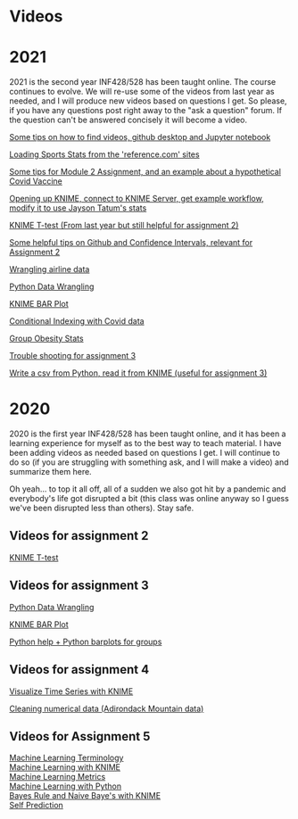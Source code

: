 # Videos

# 2021

2021 is the second year INF428/528 has been taught online.  The course continues to evolve.  We will re-use some of the videos from last year as needed, and I will produce new videos based on questions I get.  So please, if you have any questions post right away to the "ask a question" forum.  If the question can't be answered concisely it will become a video.  

[Some tips on how to find videos, github desktop and Jupyter notebook](https://youtu.be/8Ti2z-OV-6M0)  

[Loading Sports Stats from the 'reference.com' sites](https://youtu.be/3F5YFQ7L9dg)

[Some tips for Module 2 Assignment, and an example about a hypothetical Covid Vaccine](
https://youtu.be/yChmx3XXYhU)


[Opening up KNIME, connect to KNIME Server, get example workflow, modify it to use Jayson Tatum's stats](https://youtu.be/fig_xwAirZw)

[KNIME T-test (From last year but still helpful for assignment 2)](https://www.youtube.com/watch?v=EOeGnLEBJrw)

[Some helpful tips on Github and Confidence Intervals, relevant for Assignment 2](https://youtu.be/l6bo6tbz8R4)

[Wrangling airline data](https://youtu.be/O5h6cNkqFXM)

[Python Data Wrangling](https://www.youtube.com/watch?v=F1pbHwRbnnQ)

[KNIME BAR Plot](https://www.youtube.com/watch?v=EWJGUu98C6s)  

[Conditional Indexing with Covid data](https://youtu.be/iQG88w8EG-c)

[Group Obesity Stats](https://youtu.be/_GJWo9kXC9E)

[Trouble shooting for assignment 3](https://youtu.be/H-ddBH0BnBc)

[Write a csv from Python, read it from KNIME (useful for assignment 3)](https://youtu.be/F2mJrOGUtKw)


# 2020

2020 is the first year INF428/528 has been taught online, and it has been a learning experience for myself as to the best way to teach material.  I have been adding videos as needed based on questions I get.  I will continue to do so (if you are struggling with something ask, and I will make a video) and summarize them here.   

Oh yeah... to top it all off, all of a sudden we also got hit by a pandemic and everybody's life got disrupted a bit (this class was online anyway so I guess we've been disrupted less than others).  Stay safe.  

## Videos for assignment 2

[KNIME T-test](https://www.youtube.com/watch?v=EOeGnLEBJrw)

## Videos for assignment 3  

[Python Data Wrangling](https://www.youtube.com/watch?v=F1pbHwRbnnQ)

[KNIME BAR Plot](https://www.youtube.com/watch?v=EWJGUu98C6s)  

[Python help + Python barplots for groups](https://www.youtube.com/watch?v=nk4curR3H_E&t=13s)  

## Videos for assignment 4

[Visualize Time Series with KNIME](https://youtu.be/bDBsVp4yZoc)  

[Cleaning numerical data (Adirondack Mountain data)](https://www.youtube.com/watch?v=iHOgT2xMlTg) 

## Videos for Assignment 5

[Machine Learning Terminology](https://www.youtube.com/watch?v=KjvKfRTH7Ac&t=2s)  
[Machine Learning with KNIME](https://youtu.be/KdGyOyhZ40s)  
[Machine Learning Metrics](https://www.youtube.com/watch?v=LS6BSL4mKM0&t=1s)  
[Machine Learning with Python](https://www.youtube.com/watch?v=qQm4MWHd6N8&t=3s)  
[Bayes Rule and Naive Baye's with KNIME](https://youtu.be/_INtXMJfQ-M)   
[Self Prediction](https://www.youtube.com/watch?v=5fxB3XPY0CU)   



